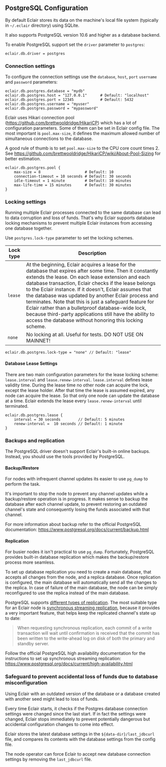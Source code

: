 ## PostgreSQL Configuration

By default Eclair stores its data on the machine's local file system (typically in `~/.eclair` directory) using SQLite.

It also supports PostgreSQL version 10.6 and higher as a database backend. 

To enable PostgreSQL support set the `driver` parameter to `postgres`:

```
eclair.db.driver = postgres
```

### Connection settings

To configure the connection settings use the `database`, `host`, `port` `username` and `password` parameters:

```
eclair.db.postgres.database = "mydb"
eclair.db.postgres.host = "127.0.0.1"      # Default: "localhost"
eclair.db.postgres.port = 12345            # Default: 5432
eclair.db.postgres.username = "myuser"
eclair.db.postgres.password = "mypassword"
```

Eclair uses Hikari connection pool (https://github.com/brettwooldridge/HikariCP) which has a lot of configuration 
parameters. Some of them can be set in Eclair config file. The most important is `pool.max-size`, it defines the maximum 
allowed number of simultaneous connections to the database. 

A good rule of thumb is to set `pool.max-size` to the CPU core count times 2. 
See https://github.com/brettwooldridge/HikariCP/wiki/About-Pool-Sizing for better estimation. 

```    
eclair.db.postgres.pool {
    max-size = 8                    # Default: 10
    connection-timeout = 10 seconds # Default: 30 seconds
    idle-timeout = 1 minute         # Default: 10 minutes
    max-life-time = 15 minutes      # Default: 30 minutes
}
```

### Locking settings
 
Running multiple Eclair processes connected to the same database can lead to data corruption and loss of funds. 
That's why Eclair supports database locking mechanisms to prevent multiple Eclair instances from accessing one database together. 

Use `postgres.lock-type` parameter to set the locking schemes.

 Lock type | Description 
---|---
`lease` | At the beginning, Eclair acquires a lease for the database that expires after some time. Then it constantly extends the lease. On each lease extension and each database transaction, Eclair checks if the lease belongs to the Eclair instance. If it doesn't, Eclair assumes that the database was updated by another Eclair process and terminates. Note that this is just a safeguard feature for Eclair rather than a bulletproof database-wide lock, because third-party applications still have the ability to access the database without honoring this locking scheme.
`none` | No locking at all. Useful for tests. DO NOT USE ON MAINNET! 

```
eclair.db.postgres.lock-type = "none" // Default: "lease"
```

#### Database Lease Settings

There are two main configuration parameters for the lease locking scheme: `lease.interval` and `lease.renew-interval`.
`lease.interval` defines lease validity time. During the lease time no other node can acquire the lock, except the lease holder.
After that time the lease is assumed expired, any node can acquire the lease. So that only one node can update the database 
at a time. Eclair extends the lease every `lease.renew-interval` until terminated.  

```
eclair.db.postgres.lease {
    interval = 30 seconds        // Default: 5 minutes
    renew-interval =  10 seconds // Default: 1 minute
}
```

### Backups and replication

The PostgreSQL driver doesn't support Eclair's built-in online backups. Instead, you should use the tools provided
by PostgreSQL.

#### Backup/Restore

For nodes with infrequent channel updates its easier to use `pg_dump` to perform the task. 

It's important to stop the node to prevent any channel updates while a backup/restore operation is in progress. It makes
sense to backup the database after each channel update, to prevent restoring an outdated channel's state and consequently 
losing the funds associated with that channel.

For more information about backup refer to the official PostgreSQL documentation: https://www.postgresql.org/docs/current/backup.html

#### Replication

For busier nodes it isn't practical to use `pg_dump`. Fortunately, PostgreSQL provides built-in database replication which makes the backup/restore process more seamless.

To set up database replication you need to create a main database, that accepts all changes from the node, and a replica database. 
Once replication is configured, the main database will automatically send all the changes to the replica. 
In case of failure of the main database, the node can be simply reconfigured to use the replica instead of the main database.

PostgreSQL supports [different types of replication](https://www.postgresql.org/docs/current/different-replication-solutions.html). 
The most suitable type for an Eclair node is [synchronous streaming replication](https://www.postgresql.org/docs/current/warm-standby.html#SYNCHRONOUS-REPLICATION), 
because it provides a very important feature, that helps keep the replicated channel's state up to date:  

> When requesting synchronous replication, each commit of a write transaction will wait until confirmation is received that the commit has been written to the write-ahead log on disk of both the primary and standby server.  

Follow the official PostgreSQL high availability documentation for the instructions to set up synchronous streaming replication: https://www.postgresql.org/docs/current/high-availability.html  

### Safeguard to prevent accidental loss of funds due to database misconfiguration

Using Eclair with an outdated version of the database or a database created with another seed might lead to loss of funds.

Every time Eclair starts, it checks if the Postgres database connection settings were changed since the last start. 
If in fact the settings were changed, Eclair stops immediately to prevent potentially dangerous 
but accidental configuration changes to come into effect.

Eclair stores the latest database settings in the `${data-dir}/last_jdbcurl` file, and compares its contents with the database settings from the config file. 

The node operator can force Eclair to accept new database 
connection settings by removing the `last_jdbcurl` file. 
    